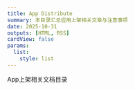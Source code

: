 ```yaml
---
title: App Distribute
summary: 本目录汇总应用上架相关文章与注意事项
date: 2025-10-31
outputs: [HTML, RSS]
cardView: false
params:
  list:
    style: list
---
```

App上架相关文档目录
